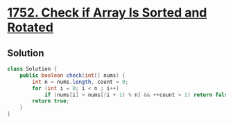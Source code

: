 # [1752. Check if Array Is Sorted and Rotated](https://leetcode.com/problems/check-if-array-is-sorted-and-rotated/)

## Solution
```java
class Solution {
    public boolean check(int[] nums) {
        int n = nums.length, count = 0;
        for (int i = 0; i < n ; i++)
            if (nums[i] > nums[(i + 1) % n] && ++count > 1) return false;
        return true;
    }
}
```
